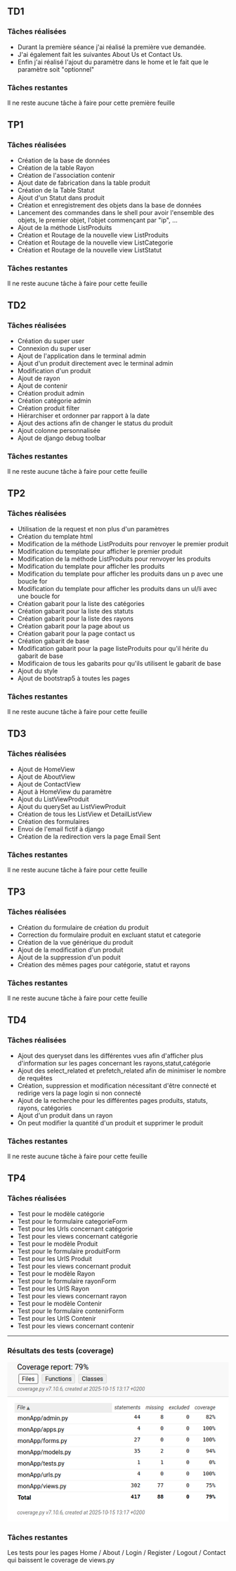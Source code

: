 ## TD1
### Tâches réalisées

* Durant la première séance j'ai réalisé la première vue demandée.
* J'ai également fait les suivantes About Us et Contact Us.
* Enfin j'ai réalisé l'ajout du paramètre dans le home et le fait que le paramètre soit "optionnel"

### Tâches restantes

Il ne reste aucune tâche à faire pour cette première feuille

## TP1
### Tâches réalisées

* Création de la base de données
* Création de la table Rayon
* Création de l'association contenir
* Ajout date de fabrication dans la table produit
* Création de la Table Statut
* Ajout d'un Statut dans produit
* Création et enregistrement des objets dans la base de données
* Lancement des commandes dans le shell pour avoir l'ensemble des objets, le premier objet, l'objet commençant par "ip", ...
* Ajout de la méthode ListProduits
* Création et Routage de la nouvelle view ListProduits
* Création et Routage de la nouvelle view ListCategorie
* Création et Routage de la nouvelle view ListStatut

### Tâches restantes

Il ne reste aucune tâche à faire pour cette feuille

## TD2
### Tâches réalisées

* Création du super user
* Connexion du super user
* Ajout de l'application dans le terminal admin
* Ajout d'un produit directement avec le terminal admin
* Modification d'un produit
* Ajout de rayon
* Ajout de contenir
* Création produit admin
* Création catégorie admin
* Création produit filter
* Hiérarchiser et ordonner par rapport à la date
* Ajout des actions afin de changer le status du produit
* Ajout colonne personnalisée
* Ajout de django debug toolbar

### Tâches restantes

Il ne reste aucune tâche à faire pour cette feuille

## TP2
### Tâches réalisées

* Utilisation de la request et non plus d'un paramètres
* Création du template html
* Modification de la méthode ListProduits pour renvoyer le premier produit
* Modification du template pour afficher le premier produit
* Modification de la méthode ListProduits pour renvoyer les produits
* Modification du template pour afficher les produits
* Modification du template pour afficher les produits dans un p avec une boucle for
* Modification du template pour afficher les produits dans un ul/li avec une boucle for
* Création gabarit pour la liste des catégories
* Création gabarit pour la liste des statuts
* Création gabarit pour la liste des rayons
* Création gabarit pour la page about us
* Création gabarit pour la page contact us
* Création gabarit de base 
* Modification gabarit pour la page listeProduits pour qu'il hérite du gabarit de base
* Modificaion de tous les gabarits pour qu'ils utilisent le gabarit de base
* Ajout du style 
* Ajout de bootstrap5 à toutes les pages

### Tâches restantes

Il ne reste aucune tâche à faire pour cette feuille

## TD3
### Tâches réalisées

* Ajout de HomeView
* Ajout de AboutView
* Ajout de ContactView
* Ajout à HomeView du paramètre
* Ajout du ListViewProduit
* Ajout du querySet au ListViewProduit
* Création de tous les ListView et DetailListView
* Création des formulaires
* Envoi de l'email fictif à django
* Création de la redirection vers la page Email Sent

### Tâches restantes

Il ne reste aucune tâche à faire pour cette feuille

## TP3
### Tâches réalisées

* Création du formulaire de création du produit
* Correction du formulaire produit en excluant statut et categorie
* Création de la vue générique du produit
* Ajout de la modification d'un produit
* Ajout de la suppression d'un poduit
* Création des mêmes pages pour catégorie, statut et rayons

### Tâches restantes

Il ne reste aucune tâche à faire pour cette feuille

## TD4
### Tâches réalisées

* Ajout des queryset dans les différentes vues afin d'afficher plus d'information sur les pages concernant les rayons,statut,catégorie
* Ajout des select_related et prefetch_related afin de minimiser le nombre de requêtes
* Création, suppression et modification nécessitant d'être connecté  et redirige vers la page login si non connecté
* Ajout de la recherche pour les différentes pages produits, statuts, rayons, catégories
* Ajout d'un produit dans un rayon 
* On peut modifier la quantité d'un produit et supprimer le produit

### Tâches restantes

Il ne reste aucune tâche à faire pour cette feuille

## TP4
### Tâches réalisées

* Test pour le modèle catégorie
* Test pour le formulaire categorieForm
* Test pour les Urls concernant catégorie
* Test pour les views concernant catégorie
* Test pour le modèle Produit
* Test pour le formulaire produitForm
* Test pour les UrlS Produit
* Test pour les views concernant produit
* Test pour le modèle Rayon
* Test pour le formulaire rayonForm
* Test pour les UrlS Rayon
* Test pour les views concernant rayon
* Test pour le modèle Contenir
* Test pour le formulaire contenirForm
* Test pour les UrlS Contenir
* Test pour les views concernant contenir

---

### Résultats des tests (coverage)

![Coverage](./images/coverage.png)



### Tâches restantes

Les tests pour les pages Home / About / Login / Register / Logout / Contact qui baissent le coverage de views.py